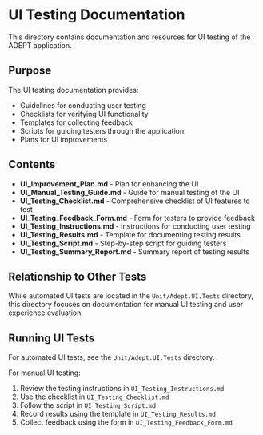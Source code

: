 # UI Testing Documentation

This directory contains documentation and resources for UI testing of the ADEPT application.

## Purpose

The UI testing documentation provides:
- Guidelines for conducting user testing
- Checklists for verifying UI functionality
- Templates for collecting feedback
- Scripts for guiding testers through the application
- Plans for UI improvements

## Contents

- **UI_Improvement_Plan.md** - Plan for enhancing the UI
- **UI_Manual_Testing_Guide.md** - Guide for manual testing of the UI
- **UI_Testing_Checklist.md** - Comprehensive checklist of UI features to test
- **UI_Testing_Feedback_Form.md** - Form for testers to provide feedback
- **UI_Testing_Instructions.md** - Instructions for conducting user testing
- **UI_Testing_Results.md** - Template for documenting testing results
- **UI_Testing_Script.md** - Step-by-step script for guiding testers
- **UI_Testing_Summary_Report.md** - Summary report of testing results

## Relationship to Other Tests

While automated UI tests are located in the `Unit/Adept.UI.Tests` directory, this directory focuses on documentation for manual UI testing and user experience evaluation.

## Running UI Tests

For automated UI tests, see the `Unit/Adept.UI.Tests` directory.

For manual UI testing:
1. Review the testing instructions in `UI_Testing_Instructions.md`
2. Use the checklist in `UI_Testing_Checklist.md`
3. Follow the script in `UI_Testing_Script.md`
4. Record results using the template in `UI_Testing_Results.md`
5. Collect feedback using the form in `UI_Testing_Feedback_Form.md`
